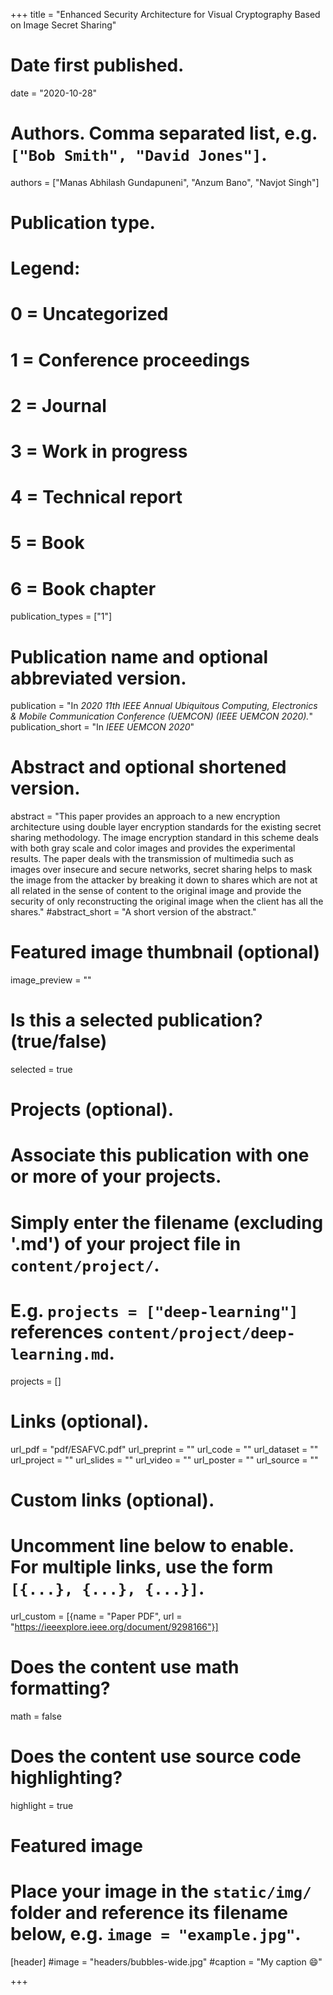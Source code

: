 +++
title = "Enhanced Security Architecture for Visual Cryptography Based on Image Secret Sharing"

# Date first published.
date = "2020-10-28"

# Authors. Comma separated list, e.g. `["Bob Smith", "David Jones"]`.
authors = ["Manas Abhilash Gundapuneni", "Anzum Bano", "Navjot Singh"]

# Publication type.
# Legend:
# 0 = Uncategorized
# 1 = Conference proceedings
# 2 = Journal
# 3 = Work in progress
# 4 = Technical report
# 5 = Book
# 6 = Book chapter
publication_types = ["1"]

# Publication name and optional abbreviated version.
publication = "In *2020 11th IEEE Annual Ubiquitous Computing, Electronics & Mobile Communication Conference (UEMCON) (IEEE UEMCON 2020).*"
publication_short = "In *IEEE UEMCON 2020*"

# Abstract and optional shortened version.
abstract = "This paper provides an approach to a new encryption architecture using double layer encryption standards for the existing secret sharing methodology. The image encryption standard in this scheme deals with both gray scale and color images and provides the experimental results. The paper deals with the transmission of multimedia such as images over insecure and secure networks, secret sharing helps to mask the image from the attacker by breaking it down to shares which are not at all related in the sense of content to the original image and provide the security of only reconstructing the original image when the client has all the shares."
#abstract_short = "A short version of the abstract."

# Featured image thumbnail (optional)
image_preview = ""

# Is this a selected publication? (true/false)
selected = true

# Projects (optional).
#   Associate this publication with one or more of your projects.
#   Simply enter the filename (excluding '.md') of your project file in `content/project/`.
#   E.g. `projects = ["deep-learning"]` references `content/project/deep-learning.md`.
projects = []

# Links (optional).
url_pdf = "pdf/ESAFVC.pdf"
url_preprint = ""
url_code = ""
url_dataset = ""
url_project = ""
url_slides = ""
url_video = ""
url_poster = ""
url_source = ""

# Custom links (optional).
#   Uncomment line below to enable. For multiple links, use the form `[{...}, {...}, {...}]`.
url_custom = [{name = "Paper PDF", url = "https://ieeexplore.ieee.org/document/9298166"}]

# Does the content use math formatting?
math = false

# Does the content use source code highlighting?
highlight = true

# Featured image
# Place your image in the `static/img/` folder and reference its filename below, e.g. `image = "example.jpg"`.
[header]
#image = "headers/bubbles-wide.jpg"
#caption = "My caption 😄"

+++
